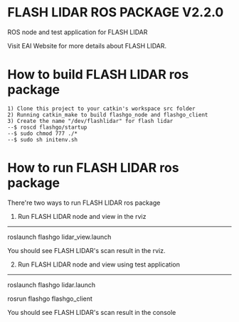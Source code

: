 FLASH LIDAR ROS PACKAGE V2.2.0
=====================================================================

ROS node and test application for FLASH LIDAR

Visit EAI Website for more details about FLASH LIDAR.

How to build FLASH LIDAR ros package
=====================================================================
    1) Clone this project to your catkin's workspace src folder
    2) Running catkin_make to build flashgo_node and flashgo_client
    3) Create the name "/dev/flashlidar" for flash lidar
    --$ roscd flashgo/startup
    --$ sudo chmod 777 ./*
    --$ sudo sh initenv.sh

How to run FLASH LIDAR ros package
=====================================================================
There're two ways to run FLASH LIDAR ros package

1. Run FLASH LIDAR node and view in the rviz
------------------------------------------------------------
roslaunch flashgo lidar_view.launch

You should see FLASH LIDAR's scan result in the rviz.

2. Run FLASH LIDAR node and view using test application
------------------------------------------------------------
roslaunch flashgo lidar.launch

rosrun flashgo flashgo_client

You should see FLASH LIDAR's scan result in the console
